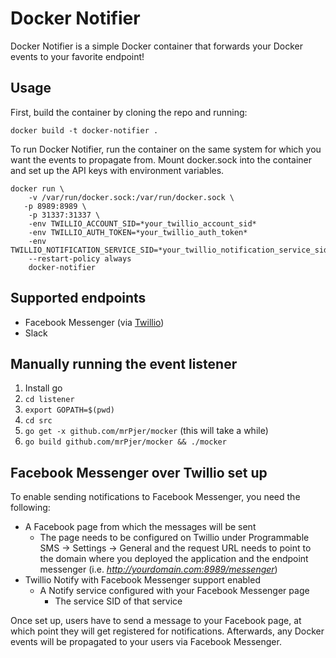 Docker Notifier
===============

Docker Notifier is a simple Docker container that forwards your Docker events to your favorite endpoint!

Usage
-----

First, build the container by cloning the repo and running:

`docker build -t docker-notifier .`

To run Docker Notifier, run the container on the same system for which you want the events to propagate from. Mount docker.sock into the container and set up the API keys with environment variables.

```
docker run \
	-v /var/run/docker.sock:/var/run/docker.sock \
   -p 8989:8989 \
	-p 31337:31337 \
	-env TWILLIO_ACCOUNT_SID=*your_twillio_account_sid*
	-env TWILLIO_AUTH_TOKEN=*your_twillio_auth_token*
	-env TWILLIO_NOTIFICATION_SERVICE_SID=*your_twillio_notification_service_sid*
	--restart-policy always
	docker-notifier
```

Supported endpoints
-------------------

* Facebook Messenger (via [Twillio](https://www.twilio.com/))
* Slack

Manually running the event listener
-----------------------------------

1. Install go
2. `cd listener`
3. `export GOPATH=$(pwd)`
4. `cd src`
3. `go get -x github.com/mrPjer/mocker` (this will take a while)
4. `go build github.com/mrPjer/mocker && ./mocker`

Facebook Messenger over Twillio set up
--------------------------------------

To enable sending notifications to Facebook Messenger, you need the following:

* A Facebook page from which the messages will be sent
	* The page needs to be configured on Twillio under Programmable SMS -> Settings -> General and the request URL needs to point to the domain where you deployed the application and the endpoint messenger (i.e. *http://yourdomain.com:8989/messenger*)
* Twillio Notify with Facebook Messenger support enabled
	* A Notify service configured with your Facebook Messenger page
		* The service SID of that service

Once set up, users have to send a message to your Facebook page, at which point they will get registered for notifications. Afterwards, any Docker events will be propagated to your users via Facebook Messenger.
